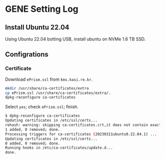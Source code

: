 # GENE Setting Log

## Install Ubuntu 22.04

Using Ubuntu 22.04 botting USB, install ubuntu on NVMe 1.6 TB SSD.

## Configrations

### Certificate

Download `ePrism.ssl` from `kms.kasi.re.kr`.

```bash
mkdir /usr/share/ca-certificates/extra
cp ePrism.ssl /usr/share/ca-certificates/extra/.
dpkg-reconfigure ca-certificates
```

Select `yes`; check `ePrism.ssl`; finish.

```bash
$ dpkg-reconfigure ca-certificates
Updating certificates in /etc/ssl/certs...
rehash: warning: skipping ca-certificates.crt,it does not contain exactly one certificate or CRL
1 added, 0 removed; done.
Processing triggers for ca-certificates (20230311ubuntu0.22.04.1) ...
Updating certificates in /etc/ssl/certs...
0 added, 0 removed; done.
Running hooks in /etc/ca-certificates/update.d...
done.
```



